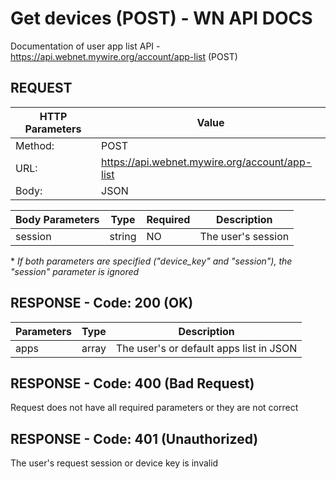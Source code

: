 # Get devices (POST) - WN API DOCS

Documentation of user app list API - https://api.webnet.mywire.org/account/app-list (POST)

## REQUEST

| **HTTP Parameters** 	| **Value**                                      |
|-----------------------|------------------------------------------------|
| Method:           	| POST                                           |
| URL:              	| https://api.webnet.mywire.org/account/app-list |
| Body:             	| JSON                                           |

| **Body Parameters**  | **Type**  | **Required** | **Description**    |
|----------------------|-----------|--------------|--------------------|
| session              | string    | NO           | The user's session |

\* _If both parameters are specified ("device_key" and "session"), the "session" parameter is ignored_

## RESPONSE - Code: 200 (OK)

| **Parameters** | **Type** | **Description**                         |
|----------------|----------|-----------------------------------------|
| apps           | array    | The user's or default apps list in JSON |

## RESPONSE - Code: 400 (Bad Request)

Request does not have all required parameters or they are not correct

## RESPONSE - Code: 401 (Unauthorized)

The user's request session or device key is invalid
